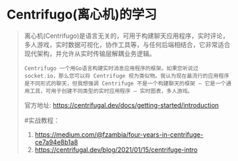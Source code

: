 # Centrifugo(离心机)的学习

> 离心机(Centrifugo)是语言无关的，可用于构建聊天应用程序，实时评论，多人游戏，实时数据可视化，协作工具等，与任何后端相结合，它非常适合现代架构，并允许从实时传输层解耦业务逻辑。
>
>     Centrifugo 一个用Go语言构建实时消息应用程序的框架。如果您听说过 socket.io，那么您可以将 Centrifuge 视为类似物。我认为现在最流行的应用程序是不同形式的聊天，但我想强调 Centrifuge 不是一个构建聊天的框架 – 它是一个通用工具，可用于创建不同类型的实时应用程序 – 实时图表，多人游戏。
>
> 官方地址: https://centrifugal.dev/docs/getting-started/introduction
>
> #实战教程：
>
> 1. https://medium.com/@fzambia/four-years-in-centrifuge-ce7a94e8b1a8
> 2. https://centrifugal.dev/blog/2021/01/15/centrifuge-intro
>

